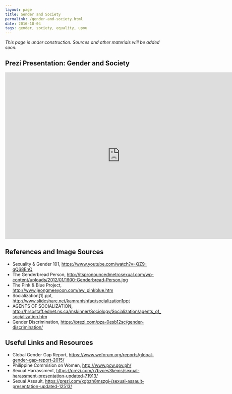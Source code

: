 ```yaml
---
layout: page
title: Gender and Society
permalink: /gender-and-society.html
date: 2016-10-04
tags: gender, society, equality, upou
---
```


_This page is under construction. Sources and other materials will be added soon._

## Prezi Presentation: Gender and Society

<iframe id="iframe_container" frameborder="0" webkitallowfullscreen="" mozallowfullscreen="" allowfullscreen="" width="740" height="538" src="https://prezi.com/embed/kmw-8r5i0eya/?bgcolor=ffffff&amp;lock_to_path=1&amp;autoplay=0&amp;autohide_ctrls=0&amp;landing_data=bHVZZmNaNDBIWnNjdEVENDRhZDFNZGNIUE43MHdLNWpsdFJLb2ZHanI0aTF6b0YzblJ5RVhwdW5neDZpeW5pemNBPT0&amp;landing_sign=dPlCAtd6QQvfq81f7WGMm8_kU3NhmFFDGkBIFDsNamU"></iframe>

## References and Image Sources

* Sexuality & Gender 101, <https://www.youtube.com/watch?v=QZ9-qQ68EnQ>
* The Genderbread Person, <http://itspronouncedmetrosexual.com/wp-content/uploads/2012/01/1600-Genderbread-Person.jpg>
* The Pink & Blue Project, <http://www.jeongmeeyoon.com/aw_pinkblue.htm>
* Socialization[1].ppt, <http://www.slideshare.net/kamranishfaq/socialization1ppt>
* AGENTS OF SOCIALIZATION, <http://hrsbstaff.ednet.ns.ca/mskinner/Sociology/Socialization/agents_of_socialization.htm>
* Gender Discrimination, <https://prezi.com/pza-0esb12sc/gender-discrimination/>

## Useful Links and Resources
* Global Gender Gap Report, <https://www.weforum.org/reports/global-gender-gap-report-2015/>
* Philippine Commision on Women, <http://www.pcw.gov.ph/>
* Sexual Harrassment, <https://prezi.com/r7bvoes3kems/sexual-harassment-presentation-updated-71913/>
* Sexual Assault, <https://prezi.com/xgbzh8mszgj-/sexual-assault-presentation-updated-12513/>

